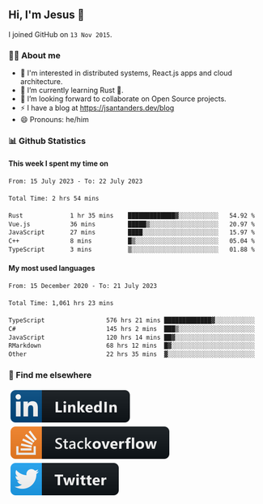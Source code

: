 ## Hi, I'm Jesus 👋

I joined GitHub on `13 Nov 2015`.

<!-- Talking about you -->

### 👨‍💻 About me

- 👦 I'm interested in distributed systems, React.js apps and cloud architecture.
- 🌱 I’m currently learning Rust 🦀.
- 👯 I’m looking forward to collaborate on Open Source projects.
- ⚡️ I have a blog at <https://jsantanders.dev/blog>
- 😄 Pronouns: he/him

### 📊 Github Statistics

#### This week I spent my time on

<!--START_SECTION:weekly-->

```txt
From: 15 July 2023 - To: 22 July 2023

Total Time: 2 hrs 54 mins

Rust             1 hr 35 mins    █████████████▓░░░░░░░░░░░   54.92 %
Vue.js           36 mins         █████▒░░░░░░░░░░░░░░░░░░░   20.97 %
JavaScript       27 mins         ████░░░░░░░░░░░░░░░░░░░░░   15.97 %
C++              8 mins          █▒░░░░░░░░░░░░░░░░░░░░░░░   05.04 %
TypeScript       3 mins          ▒░░░░░░░░░░░░░░░░░░░░░░░░   01.88 %
```

<!--END_SECTION:weekly-->

#### My most used languages

<!--START_SECTION:alltime-->

```txt
From: 15 December 2020 - To: 21 July 2023

Total Time: 1,061 hrs 23 mins

TypeScript                 576 hrs 21 mins █████████████▓░░░░░░░░░░░   54.30 %
C#                         145 hrs 2 mins  ███▒░░░░░░░░░░░░░░░░░░░░░   13.67 %
JavaScript                 120 hrs 14 mins ██▓░░░░░░░░░░░░░░░░░░░░░░   11.33 %
RMarkdown                  68 hrs 12 mins  █▓░░░░░░░░░░░░░░░░░░░░░░░   06.43 %
Other                      22 hrs 35 mins  ▓░░░░░░░░░░░░░░░░░░░░░░░░   02.13 %
```

<!--END_SECTION:alltime-->

### 📢 Find me elsewhere

<p>
  <a target="_blank" href="https://linkedin.com/in/jsantanders">
    <img src="https://github.com/jsantanders/jsantanders/blob/master/img/linkedin.svg" alt="LinkedIn" style="vertical-align:top; margin:4px">
  </a>
  
  <a target="_blank" href="https://stackoverflow.com/users/7318331/jesus-santander">
    <img src="https://github.com/jsantanders/jsantanders/blob/master/img/stackoverflow.svg" alt="StackOverflow" style="vertical-align:top; margin:4px">
  </a>
  
  <a target="_blank" href="http://twitter.com/jsantanders">
    <img src="https://github.com/jsantanders/jsantanders/blob/master/img/twitter.svg" alt="Twitter" style="vertical-align:top; margin:4px">
  </a>
</p>
